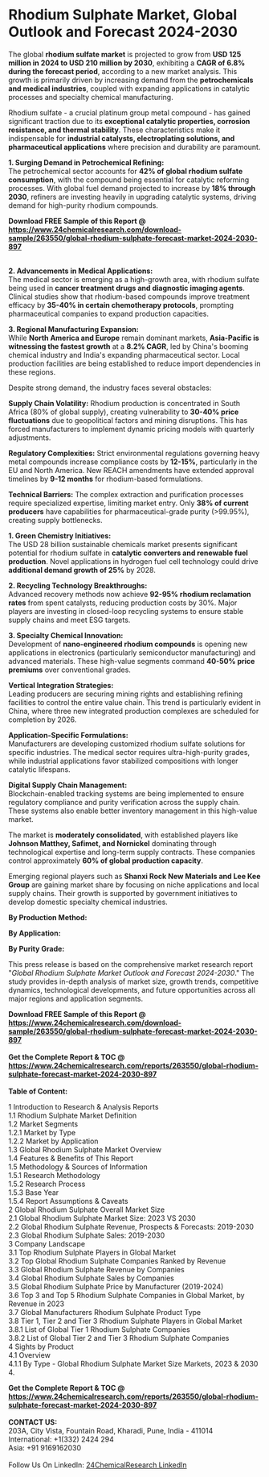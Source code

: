 <h1>Rhodium Sulphate Market, Global Outlook and Forecast 2024-2030</h1><p>The global <strong>rhodium sulfate market</strong> is projected to grow from <strong>USD 125 million in 2024 to USD 210 million by 2030</strong>, exhibiting a <strong>CAGR of 6.8% during the forecast period</strong>, according to a new market analysis. This growth is primarily driven by increasing demand from the <strong>petrochemicals and medical industries</strong>, coupled with expanding applications in catalytic processes and specialty chemical manufacturing.</p><p>Rhodium sulfate - a crucial platinum group metal compound - has gained significant traction due to its <strong>exceptional catalytic properties, corrosion resistance, and thermal stability</strong>. These characteristics make it indispensable for <strong>industrial catalysts, electroplating solutions, and pharmaceutical applications</strong> where precision and durability are paramount.</p><p><strong>1. Surging Demand in Petrochemical Refining:</strong><br>
The petrochemical sector accounts for <strong>42% of global rhodium sulfate consumption</strong>, with the compound being essential for catalytic reforming processes. With global fuel demand projected to increase by <strong>18% through 2030</strong>, refiners are investing heavily in upgrading catalytic systems, driving demand for high-purity rhodium compounds.</p><div><b>Download FREE Sample of this Report @ 
            <a href="https://www.24chemicalresearch.com/download-sample/263550/global-rhodium-sulphate-forecast-market-2024-2030-897">
            https://www.24chemicalresearch.com/download-sample/263550/global-rhodium-sulphate-forecast-market-2024-2030-897</a></b></div><br><p><strong>2. Advancements in Medical Applications:</strong><br>
The medical sector is emerging as a high-growth area, with rhodium sulfate being used in <strong>cancer treatment drugs and diagnostic imaging agents</strong>. Clinical studies show that rhodium-based compounds improve treatment efficacy by <strong>35-40% in certain chemotherapy protocols</strong>, prompting pharmaceutical companies to expand production capacities.</p><p><strong>3. Regional Manufacturing Expansion:</strong><br>
While <strong>North America and Europe</strong> remain dominant markets, <strong>Asia-Pacific is witnessing the fastest growth</strong> at a <strong>8.2% CAGR</strong>, led by China's booming chemical industry and India's expanding pharmaceutical sector. Local production facilities are being established to reduce import dependencies in these regions.</p><p>Despite strong demand, the industry faces several obstacles:</p><p><strong>Supply Chain Volatility:</strong> Rhodium production is concentrated in South Africa (80% of global supply), creating vulnerability to <strong>30-40% price fluctuations</strong> due to geopolitical factors and mining disruptions. This has forced manufacturers to implement dynamic pricing models with quarterly adjustments.</p><p><strong>Regulatory Complexities:</strong> Strict environmental regulations governing heavy metal compounds increase compliance costs by <strong>12-15%</strong>, particularly in the EU and North America. New REACH amendments have extended approval timelines by <strong>9-12 months</strong> for rhodium-based formulations.</p><p><strong>Technical Barriers:</strong> The complex extraction and purification processes require specialized expertise, limiting market entry. Only <strong>38% of current producers</strong> have capabilities for pharmaceutical-grade purity (&gt;99.95%), creating supply bottlenecks.</p><p><strong>1. Green Chemistry Initiatives:</strong><br>
The USD 28 billion sustainable chemicals market presents significant potential for rhodium sulfate in <strong>catalytic converters and renewable fuel production</strong>. Novel applications in hydrogen fuel cell technology could drive <strong>additional demand growth of 25%</strong> by 2028.</p><p><strong>2. Recycling Technology Breakthroughs:</strong><br>
Advanced recovery methods now achieve <strong>92-95% rhodium reclamation rates</strong> from spent catalysts, reducing production costs by 30%. Major players are investing in closed-loop recycling systems to ensure stable supply chains and meet ESG targets.</p><p><strong>3. Specialty Chemical Innovation:</strong><br>
Development of <strong>nano-engineered rhodium compounds</strong> is opening new applications in electronics (particularly semiconductor manufacturing) and advanced materials. These high-value segments command <strong>40-50% price premiums</strong> over conventional grades.</p><p><strong>Vertical Integration Strategies:</strong><br>
	Leading producers are securing mining rights and establishing refining facilities to control the entire value chain. This trend is particularly evident in China, where three new integrated production complexes are scheduled for completion by 2026.</p><p><strong>Application-Specific Formulations:</strong><br>
	Manufacturers are developing customized rhodium sulfate solutions for specific industries. The medical sector requires ultra-high-purity grades, while industrial applications favor stabilized compositions with longer catalytic lifespans.</p><p><strong>Digital Supply Chain Management:</strong><br>
	Blockchain-enabled tracking systems are being implemented to ensure regulatory compliance and purity verification across the supply chain. These systems also enable better inventory management in this high-value market.</p><p>The market is <strong>moderately consolidated</strong>, with established players like <strong>Johnson Matthey, Safimet, and Nornickel</strong> dominating through technological expertise and long-term supply contracts. These companies control approximately <strong>60% of global production capacity</strong>.</p><p>Emerging regional players such as <strong>Shanxi Rock New Materials and Lee Kee Group</strong> are gaining market share by focusing on niche applications and local supply chains. Their growth is supported by government initiatives to develop domestic specialty chemical industries.</p><p><strong>By Production Method:</strong></p><p><strong>By Application:</strong></p><p><strong>By Purity Grade:</strong></p><p>This press release is based on the comprehensive market research report "<em>Global Rhodium Sulphate Market Outlook and Forecast 2024-2030</em>." The study provides in-depth analysis of market size, growth trends, competitive dynamics, technological developments, and future opportunities across all major regions and application segments.</p><div><b>Download FREE Sample of this Report @ 
            <a href="https://www.24chemicalresearch.com/download-sample/263550/global-rhodium-sulphate-forecast-market-2024-2030-897">
            https://www.24chemicalresearch.com/download-sample/263550/global-rhodium-sulphate-forecast-market-2024-2030-897</a></b></div><br><div><b>Get the Complete Report & TOC @ 
            <a href="https://www.24chemicalresearch.com/reports/263550/global-rhodium-sulphate-forecast-market-2024-2030-897">
            https://www.24chemicalresearch.com/reports/263550/global-rhodium-sulphate-forecast-market-2024-2030-897</a></b></div><br>
            <b>Table of Content:</b><p>1 Introduction to Research & Analysis Reports<br />
    1.1 Rhodium Sulphate Market Definition<br />
    1.2 Market Segments<br />
        1.2.1 Market by Type<br />
        1.2.2 Market by Application<br />
    1.3 Global Rhodium Sulphate Market Overview<br />
    1.4 Features & Benefits of This Report<br />
    1.5 Methodology & Sources of Information<br />
        1.5.1 Research Methodology<br />
        1.5.2 Research Process<br />
        1.5.3 Base Year<br />
        1.5.4 Report Assumptions & Caveats<br />
2 Global Rhodium Sulphate Overall Market Size<br />
    2.1 Global Rhodium Sulphate Market Size: 2023 VS 2030<br />
    2.2 Global Rhodium Sulphate Revenue, Prospects & Forecasts: 2019-2030<br />
    2.3 Global Rhodium Sulphate Sales: 2019-2030<br />
3 Company Landscape<br />
    3.1 Top Rhodium Sulphate Players in Global Market<br />
    3.2 Top Global Rhodium Sulphate Companies Ranked by Revenue<br />
    3.3 Global Rhodium Sulphate Revenue by Companies<br />
    3.4 Global Rhodium Sulphate Sales by Companies<br />
    3.5 Global Rhodium Sulphate Price by Manufacturer (2019-2024)<br />
    3.6 Top 3 and Top 5 Rhodium Sulphate Companies in Global Market, by Revenue in 2023<br />
    3.7 Global Manufacturers Rhodium Sulphate Product Type<br />
    3.8 Tier 1, Tier 2 and Tier 3 Rhodium Sulphate Players in Global Market<br />
        3.8.1 List of Global Tier 1 Rhodium Sulphate Companies<br />
        3.8.2 List of Global Tier 2 and Tier 3 Rhodium Sulphate Companies<br />
4 Sights by Product<br />
    4.1 Overview<br />
        4.1.1 By Type - Global Rhodium Sulphate Market Size Markets, 2023 & 2030<br />
        4.</p><div><b>Get the Complete Report & TOC @ 
            <a href="https://www.24chemicalresearch.com/reports/263550/global-rhodium-sulphate-forecast-market-2024-2030-897">
            https://www.24chemicalresearch.com/reports/263550/global-rhodium-sulphate-forecast-market-2024-2030-897</a></b></div><br><b>CONTACT US:</b><br>
            203A, City Vista, Fountain Road, Kharadi, Pune, India - 411014<br>
            International: +1(332) 2424 294<br>
            Asia: +91 9169162030 <br><br>
            Follow Us On LinkedIn: <a href="https://www.linkedin.com/company/24chemicalresearch/">24ChemicalResearch LinkedIn</a>